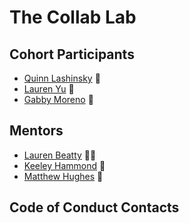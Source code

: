 # The Collab Lab

## Cohort Participants

- [Quinn Lashinsky](https://github.com/qmaximillian) 🤠
- [Lauren Yu](https://github.com/laurenyz) 🐘
- [Gabby Moreno](https://github.com/gabymoreno9) 🐝 

## Mentors

- [Lauren Beatty](https://github.com/laurenmbeatty) 👩‍🎤
- [Keeley Hammond](https://github.com/VerteDinde) 👾
- [Matthew Hughes](https://github.com/mjhughes707) 🌲

## Code of Conduct Contacts
